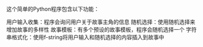 这个简单的Python程序包含以下功能：

用户输入收集：程序会询问用户关于故事主角的信息
随机选择：使用随机选择来增加故事的多样性
故事模板：有多个预设的故事模板，程序会随机选择一个
字符串格式化：使用f-string将用户输入和随机选择的内容插入到故事中
